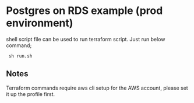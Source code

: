 # Postgres on RDS example (prod environment)

shell script file can be used to run terraform script. Just run below command;

```shell script
 sh run.sh
```

## Notes
Terraform commands require aws cli setup for the AWS account, please set it up the profile first.